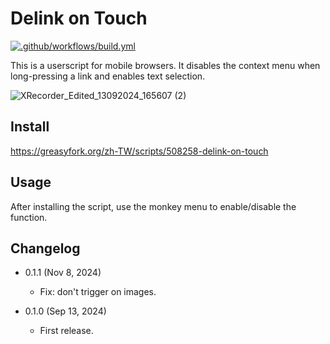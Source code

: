 Delink on Touch
===============

[![.github/workflows/build.yml](https://github.com/eight04/delink-on-touch/actions/workflows/build.yml/badge.svg)](https://github.com/eight04/delink-on-touch/actions/workflows/build.yml)

This is a userscript for mobile browsers. It disables the context menu when long-pressing a link and enables text selection.

![XRecorder_Edited_13092024_165607 (2)](https://github.com/user-attachments/assets/22c76013-ffeb-454b-936a-8514ea1b0b6e)

Install
-------

https://greasyfork.org/zh-TW/scripts/508258-delink-on-touch

Usage
-------

After installing the script, use the monkey menu to enable/disable the function.


Changelog
---------

* 0.1.1 (Nov 8, 2024)

  - Fix: don't trigger on images.

* 0.1.0 (Sep 13, 2024)

	- First release.
